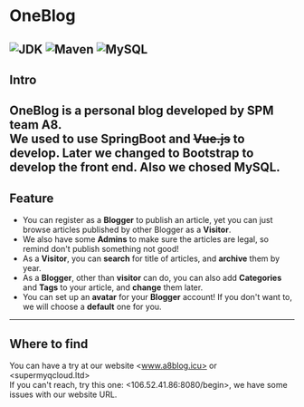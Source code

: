 # OneBlog
![JDK](https://img.shields.io/badge/JDK-1.8-green.svg)
![Maven](https://img.shields.io/badge/Maven-3.3.1-green.svg)
![MySQL](https://img.shields.io/badge/MySQL-5.6.4-green.svg)
---
## Intro
  OneBlog is a personal blog developed by **SPM team A8**.    
  We used to use **SpringBoot** and ~~Vue.js~~ to develop. Later we changed to **Bootstrap** to develop the front end. Also we chosed **MySQL**.  
---
## Feature
  - You can register as a **Blogger** to publish an article, yet you can just browse articles published by other Blogger as a **Visitor**.
  - We also have some **Admins** to make sure the articles are legal, so remind don't publish something not good!
  - As a **Visitor**, you can **search** for title of articles, and **archive** them by year.
  - As a **Blogger**, other than **visitor** can do, you can also add **Categories** and **Tags** to your article, and **change** them later.
  - You can set up an **avatar** for your **Blogger** account! If you don't want to, we will choose a **default** one for you.
---
## Where to find
  You can have a try at our website <www.a8blog.icu> or <supermyqcloud.ltd>  
  If you can't reach, try this one: <106.52.41.86:8080/begin>, we have some issues with our website URL.  